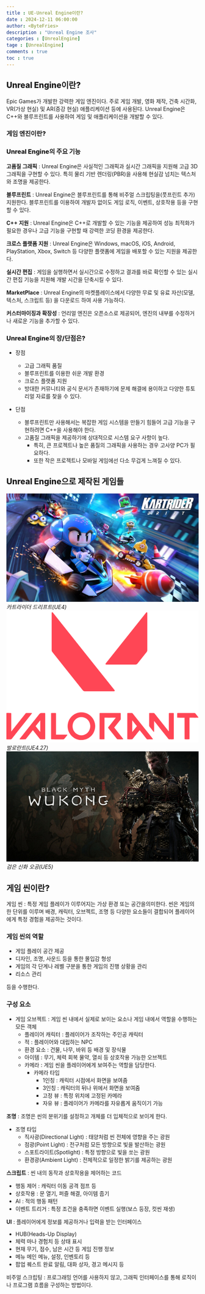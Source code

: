 ```yaml
---
title : UE-Unreal Engine이란?
date : 2024-12-11 06:00:00
author: <ByteFries>
description : "Unreal Engine 조사"
categories : [UnrealEngine]
tage : [UnrealEngine]
comments : true
toc : true
---
```


## <span style = "font-weight: 800;">Unreal Engine이란?</span>
Epic Games가 개발한 강력한 게임 엔진이다. 주로 게임 개발, 영화 제작, 건축 시간화, VR(가상 현실) 및 AR(증강 현실) 애플리케이션 등에 사용된다. Unreal Engine은 C++와 블루프린트를 사용하여 게임 및 애플리케이션을 개발할 수 있다.

### <span style = "font-weight: 800;">게임 엔진이란?</span>


### <span style = "font-weight: 800;">Unreal Engine의 주요 기능</span>
**고품질 그래픽**
 : Unreal Engine은 사실적인 그래픽과 실시간 그래픽을 지원해 고급 3D 그래픽을 구현할 수 있다. 특히 물리 기반 렌더링(PBR)을 사용해 현실감 넘치는 텍스처와 조명을 제공한다.
  
**블루프린트**
 : Unreal Engine은 블루프린트를 통해 비주얼 스크립팅을(풋프린트 추가) 지원한다. 블루프린트를 이용하여 개발자 없이도 게임 로직, 이벤트, 상호작용 등을 구현할 수 있다.
  
**C++ 지원**
 : Unreal Engine은 C++로 개발할 수 있는 기능을 제공하여 성능 최적화가 필요한 경우나 고급 기능을 구현할 때 강력한 코딩 환경을 제공한다.

**크로스 플랫폼 지원**
 : Unreal Engine은 Windows, macOS, iOS, Android, PlayStation, Xbox, Switch 등 다양한 플랫폼에 게임을 배포할 수 있는 지원을 제공한다.

**실시간 편집**
 : 게임을 실행하면서 실시간으로 수정하고 결과를 바로 확인할 수 있는 실시간 편집 기능을 지원해 개발 시간을 단축시킬 수 있다.

**MarketPlace**
 : Unreal Engine의 마켓플레이스에서 다양한 무료 및 유료 자산(모델, 텍스처, 스크립트 등) 을 다운로드 하여 사용 가능하다.

**커스터마이징과 확장성**
 : 언리얼 엔진은 오픈소스로 제공되어, 엔진의 내부를 수정하거나 새로운 기능을 추가할 수 있다.

### <span style = "font-weight: 800;">Unreal Engine의 장/단점은?</span>
- 장점 
  - 고급 그래픽 품질
  - 블루프린트를 이용한 쉬운 개발 환경
  - 크로스 플랫폼 지원
  - 방대한 커뮤니티와 공식 문서가 존재하기에 문제 해결에 용이하고 다양한 튜토리얼 자료를 찾을 수 있다.

- 단점
  - 블루프린트만 사용해서는 복잡한 게임 시스템을 만들기 힘들어 고급 기능을 구현하려면 C++을 사용해야 한다.
  - 고품질 그래픽을 제공하기에 상대적으로 시스템 요구 사항이 높다. 
    - 특히, 큰 프로젝트나 높은 품질의 그래픽을 사용하는 경우 고사양 PC가 필요하다.
    - 또한 작은 프로젝트나 모바일 게임에선 다소 무겁게 느껴질 수 있다.

## <span style = "font-weight: 800;">Unreal Engine으로 제작된 게임들</span>

!["kartRiderImg"](/assets/image/kartRiderImg.jpg)
_카트라이더 드리프트(UE4)_
!["valorantImg"](/assets/image/valorantImg.png)
_발로란트(UE4.27)_
!["blackMythImg"](/assets/image/blackMythWukongImg.jpg)
_검은 신화 오공(UE5)_

## <span style = "font-weight: 800;">게임 씬이란?</span>

게임 씬 : 특정 게임 플레이가 이루어지는 가상 환경 또는 공간을의미한다. 씬은 게임의 한 단위를 이루며 배경, 캐릭터, 오브젝트, 조명 등 다양한 요소들이 결합되어 플레이어에게 특정 경험을 제공하는 것이다.

### <span style = "font-weight: 800;">게임 씬의 역할</span>
- 게임 플레이 공간 제공
- 디자인, 조명, 사운드 등을 통한 몰입감 형성
- 게임의 각 단계나 레벨 구분을 통한 게임의 진행 상황을 관리
- 리소스 관리

등을 수행한다.

### <span style = "font-weight: 800;">구성 요소</span>

- 게임 오브젝트 
  : 게임 씬 내에서 실제로 보이는 요소나 게임 내에서 역할을 수행하는 모든 객체
  - 플레이어 캐릭터 : 플레이어가 조작하는 주인공 캐릭터
  - 적 : 플레이어와 대립하는 NPC
  - 환경 요소 : 건물, 나무, 바위 등 배경 및 장식물
  - 아이템 : 무기, 체력 회복 물약, 열쇠 등 상호작용 가능한 오브젝트
  - 카메라 : 게임 씬을 플레이어에게 보여주는 역할을 담당한다.
    - 카메라 타입
      - 1인칭 : 캐릭터 시점에서 화면을 보여줌
      - 3인칭 : 캐릭터의 뒤나 위에서 화면을 보여줌
      - 고정 뷰 : 특정 위치에 고정된 카메라
      - 자유 뷰 :  플레이어가 카메라를 자유롭게 움직이기 가능

**조명**
  : 조명은 씬의 분위기를 설정하고 개체를 더 입체적으로 보이게 한다.

  - 조명 타입
    - 직사광(Directional Light) : 태양처럼 씬 전체에 영향을 주는 광원
    - 점광(Point Light) : 전구처럼 모든 방향으로 빛을 발산하는 광원
    - 스포트라이트(Spotlight) : 특정 방향으로 빛을 쏘는 광원
    - 환경광(Ambient Light) : 전체적으로 일정한 밝기를 제공하는 광원

**스크립트**
 : 씬 내의 동작과 상호작용을 제어하는 코드
 - 행동 제어 : 캐릭터 이동 공격 점프 등
 - 상호작용 : 문 열기, 퍼즐 해결, 아이템 줍기
 - AI : 적의 행동 패턴
 - 이벤트 트리거 : 특정 조건을 충족하면 이벤트 실행(보스 등장, 컷씬 재생)

**UI**
 : 플레이어에게 정보를 제공하거나 입력을 받는 인터페이스
 - HUB(Heads-Up Display)
  - 체력 마나 경험치 등 상태 표시
  - 현재 무기, 점수, 남은 시간 등 게임 진행 정보
 - 메뉴 메인 메뉴, 설정, 인벤토리 등
 - 팝업 퀘스트 완료 알림, 대화 상자, 경고 메시지 등


비주얼 스크립팅 : 프로그래밍 언어를 사용하지 않고, 그래픽 인터페이스를 통해 로직이나 프로그램 흐름을 구성하는 방법이다.
